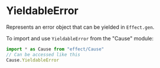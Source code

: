 # YieldableError

Represents an error object that can be yielded in `Effect.gen`.

To import and use `YieldableError` from the "Cause" module:

```ts
import * as Cause from "effect/Cause"
// Can be accessed like this
Cause.YieldableError
```
